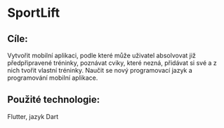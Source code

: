 # SportLift
## Cíle:
Vytvořit mobilní aplikaci, podle které může uživatel absolvovat již předpřipravené tréninky, poznávat cviky, které nezná, přidávat si své a z nich tvořit vlastní tréninky.
Naučit se nový programovací jazyk a programování mobilní aplikace.
## Použité technologie:
Flutter, jazyk Dart

